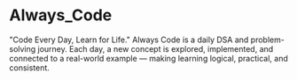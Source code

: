 # Always_Code
"Code Every Day, Learn for Life." Always Code is a daily DSA and problem-solving journey. Each day, a new concept is explored, implemented, and connected to a real-world example — making learning logical, practical, and consistent.
